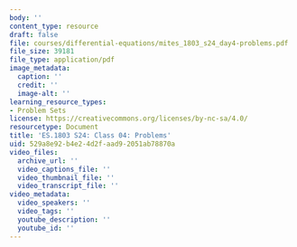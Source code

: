 ```yaml
---
body: ''
content_type: resource
draft: false
file: courses/differential-equations/mites_1803_s24_day4-problems.pdf
file_size: 39181
file_type: application/pdf
image_metadata:
  caption: ''
  credit: ''
  image-alt: ''
learning_resource_types:
- Problem Sets
license: https://creativecommons.org/licenses/by-nc-sa/4.0/
resourcetype: Document
title: 'ES.1803 S24: Class 04: Problems'
uid: 529a8e92-b4e2-4d2f-aad9-2051ab78870a
video_files:
  archive_url: ''
  video_captions_file: ''
  video_thumbnail_file: ''
  video_transcript_file: ''
video_metadata:
  video_speakers: ''
  video_tags: ''
  youtube_description: ''
  youtube_id: ''
---
```

